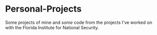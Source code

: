 # Personal-Projects
Some projects of mine and *some* code from the projects I've worked on with the Florida Institute for National Security.
